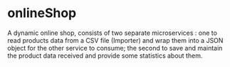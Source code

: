 # onlineShop
A dynamic online shop, consists of two separate microservices : one to read products data from a CSV file (Importer) 
and wrap them into a JSON object for the other service to consume​;
the second to save and maintain the product data received and provide some statistics about them.
